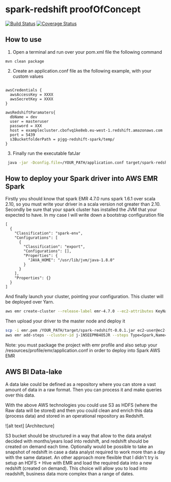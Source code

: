 # spark-redshift proofOfConcept

[![Build Status](https://travis-ci.org/pjgg/spark-redshift-proofOfConcept.svg?branch=master)](https://travis-ci.org/pjgg/spark-redshift-proofOfConcept)
[![Coverage Status](https://coveralls.io/repos/github/pjgg/spark-redshift-proofOfConcept/badge.svg?branch=master)](https://coveralls.io/github/pjgg/spark-redshift-proofOfConcept?branch=master)

How to use
----------

1. Open a terminal and run over your pom.xml file the following command

```Maven
mvn clean package 
```

2. Create an application.conf file as the following example, with your custom values

```Text

awsCredentials {
  awsAccessKey = XXXX
  awsSecretKey = XXXX
}

awsRedshiftParamaters{
  dbName = dev
  user = masteruser
  password = XXX
  host = examplecluster.cbofvq1ke8eb.eu-west-1.redshift.amazonaws.com
  port = 5439
  s3BucketfolderPath = pjgg-redshift-spark/temp/
}
```

3. Finally run the executable fatJar

```bash
 java -jar -Dconfig.file=/YOUR_PATH/application.conf target/spark-redshift-0.0.1.jar
```

How to deploy your Spark driver into AWS EMR Spark
--------------------------------------------------

Firstly you should know that spark EMR 4.7.0 runs spark 1.6.1 over scala 2.10, so you must write your driver in a scala version not greater than 2.10.
Secondly be sure that your spark cluster has installed the JVM that your expected to have. In my case I will write down a bootstrap configuration file 

```Text
[
  {
    "Classification": "spark-env",
    "Configurations": [
      {
        "Classification": "export",
        "Configurations": [],
        "Properties": {
          "JAVA_HOME": "/usr/lib/jvm/java-1.8.0"
        }
      }
    ],
    "Properties": {}
  }
]
```

And finally launch your cluster, pointing your configuration. This cluster will be deployed over Yarn.
 
``` bash
aws emr create-cluster --release-label emr-4.7.0 --ec2-attributes KeyName=emr --enable-debugging --instance-type r3.xlarge --instance-count 2 --application Name=Spark  --configurations http://pjgg-spark.s3.amazonaws.com/conf/awsEmrConfig.json --use-default-roles --log-uri s3://pjgg-spark/logs/
```

Then upload your driver to the master node and deploy it

``` bash 
scp -i emr.pem /YOUR_PATH/target/spark-redshift-0.0.1.jar ec2-user@ec2-52-18-178-57.eu-west-1.compute.amazonaws.com:/tmp
aws emr add-steps --cluster-id j-1N5EEPM84O5JR --steps Type=Spark,Name="Spark Program",Args=[--class,org.sparkRedshift.tutorial.DriverExample,/tmp/spark-redshift-0.0.1.jar,10]
```

Note: you must package the project with emr profile and also setup your /resources/profile/emr/application.conf in order to deploy into Spark AWS EMR

AWS BI Data-lake
----------------

A data lake could be defined as a repository where you can store a vast amount of data in a raw format. Then you can process it and make queries over this data. 

With the above AWS technologies you could use S3 as HDFS (where the Raw data will be stored) and then you could clean and enrich this data (process data) and stored in an operational repository as Redshift. 

![alt text] [Architecture]

[grafanaLogin]: https://github.com/pjgg/spark-redshift-proofOfConcept/tree/master/src/main/resources/doc/dataLakeExampleArq.png

S3 bucket should be structured in a way that allow to the data analyst decided with months/years load into redshift, and redshift should be created on demand each time. Optionally would be possible to take an snapshot of redshift in case a data analyst required to work more than a day with the same dataset.
An other approach more flexible that I didn't try is setup an HDFS + Hive with EMR and load the required data into a new redshift (created on demand). This choice will allow you to load into readshift, business data more complex than a range of dates.      

